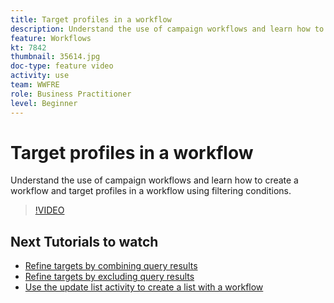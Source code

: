 ```yaml
---
title: Target profiles in a workflow
description: Understand the use of campaign workflows and learn how to create a workflow and target profiles in a workflow using filtering conditions.
feature: Workflows
kt: 7842
thumbnail: 35614.jpg
doc-type: feature video
activity: use
team: WWFRE
role: Business Practitioner
level: Beginner
---
```


# Target profiles in a workflow

Understand the use of campaign workflows and learn how to create a workflow and target profiles in a workflow using filtering conditions.

>[!VIDEO](https://video.tv.adobe.com/v/35614?quality=12)

## Next Tutorials to watch

* [Refine targets by combining query results](help/process-management/refine-targets-by-combining-query-results.md)
* [Refine targets by excluding query results](/help/process-management/refine-targets-by-excluding-query-results.md)
* [Use the update list activity to create a list with a workflow](/help/process-management/use-the-update-list-activity.md)
